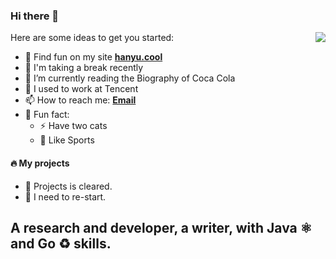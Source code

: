 ### Hi there 👋

<img align="right" src="https://github-readme-stats.vercel.app/api?username=okhanyu&title_color=fff&text_color=fff&icon_color=ccc&bg_color=000&hide_title=true&show_icons=true" />

<!--  **okhanyu/okhanyu** is a ✨ _special_ ✨ repository because its `README.md` (this file) appears on your GitHub profile. -->

Here are some ideas to get you started:

- 🍭 Find fun on my site [**hanyu.cool**](https://hanyu.cool/)
- 🌱 I'm taking a break recently
- 💬 I’m currently reading the Biography of Coca Cola
- 🔭 I used to work at Tencent
- 📫 How to reach me:  [**Email**](mailto:hi@hanyu.cool)
- 👨‍ Fun fact: 
  - ⚡ Have two cats
  - 🥊 Like Sports
  
<!-- <img align="right" src="https://github-readme-stats.vercel.app/api?username=okhanyu&show_icons=true&count_private=true&hide_border=true&cache_seconds=1900"/> -->

#### 🔥 My projects
- 🌱 Projects is cleared.
- 🔰 I need to re-start.


<!-- [![okhanyu github stats](https://github-readme-stats.vercel.app/api?username=okhanyu)](https://github.com/okhanyu) -->

A research and developer, a writer, with Java ⚛️ and Go ♻️ skills.
---
